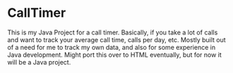 # CallTimer
This is my Java Project for a call timer. Basically, if you take a lot of calls and want to track your average call time, calls per day, etc. Mostly built out of a need for me to track my own data, and also for some experience in Java development. Might port this over to HTML eventually, but for now it will be a Java project. 
